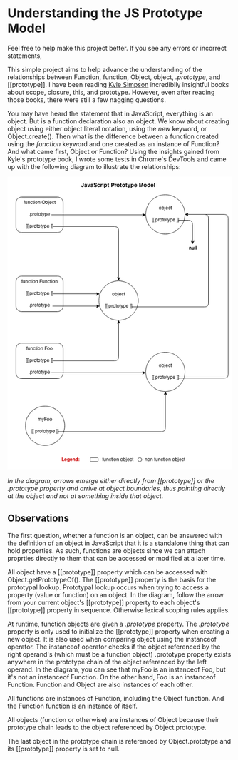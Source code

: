 Understanding the JS Prototype Model
=============================

Feel free to help make this project better. If you see any errors or incorrect statements, 

This simple project aims to help advance the understanding of the relationships between Function, function, Object, object, *.prototype*, and [[prototype]]. I have been reading [Kyle Simpson](https://github.com/getify/You-Dont-Know-JS) incrediblly insightful books about scope, closure, this, and prototype. However, even after reading those books, there were still a few nagging questions. 

You may have heard the statement that in JavaScript, everything is an object. But is a function declaration also an object. We know about creating object using either object literal notation, using the *new* keyword, or Object.create(). Then what is the difference between a function created using the *function* keyword and one created as an instance of Function? And what came first, Object or Function? Using the insights gained from Kyle's prototype book, I wrote some tests in Chrome's DevTools and came up with the following diagram to illustrate the relationships: 

![JavaScript Prototype Model](https://github.com/udeleng/understand-js-prototype-model/raw/master/images/javascript_prototype_model.png)

*In the diagram, arrows emerge either directly from [[prototype]] or the .prototype property and arrive at object boundaries, thus pointing directly at the object and not at something inside that object.*

## Observations

The first question, whether a function is an object, can be answered with the definition of an object in JavaScript that it is a standalone thing that can hold properties. As such, functions are objects since we can attach proprties directly to them that can be accessed or modified at a later time.

All object have a [[prototype]] property which can be accessed with Object.getPrototypeOf(). The [[prototype]] property is the basis for the prototypal lookup. Prototypal lookup occurs when trying to access a property (value or function) on an object. In the diagram, follow the arrow from your current object's [[prototype]] property to each object's [[prototype]] property in sequence. Otherwise lexical scoping rules applies. 

At runtime, function objects are given a *.prototype* property. The *.prototype* property is only used to initialize the [[prototype]] property when creating a new object. It is also used when comparing object using the instanceof operator. The instanceof operator checks if the object referenced by the right operand's (which must be a function object) .prototype property exists anywhere in the prototype chain of the object referenced by the left operand. In the diagram, you can see that myFoo is an instanceof Foo, but it's not an instanceof Function. On the other hand, Foo is an instanceof Function. Function and Object are also instances of each other.

All functions are instances of Function, including the Object function. And the Function function is an instance of itself. 

All objects (function or otherwise) are instances of Object because their prototype chain leads to the object referenced by Object.prototype.

The last object in the prototype chain is referenced by Object.prototype and its [[prototype]] property is set to null.